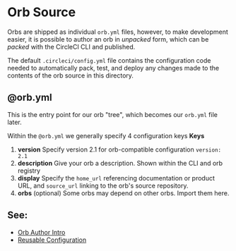 # Orb Source

Orbs are shipped as individual `orb.yml` files, however, to make development easier, it is possible to author an orb in _unpacked_ form, which can be _packed_ with the CircleCI CLI and published.

The default `.circleci/config.yml` file contains the configuration code needed to automatically pack, test, and deploy any changes made to the contents of the orb source in this directory.

## @orb.yml

This is the entry point for our orb "tree", which becomes our `orb.yml` file later.

Within the `@orb.yml` we generally specify 4 configuration keys
**Keys**

1. **version**
    Specify version 2.1 for orb-compatible configuration `version: 2.1`
2. **description**
    Give your orb a description. Shown within the CLI and orb registry
3. **display**
    Specify the `home_url` referencing documentation or product URL, and `source_url` linking to the orb's source repository.
4. **orbs**
    (optional) Some orbs may depend on other orbs. Import them here.
## See:
 - [Orb Author Intro](https://circleci.com/docs/2.0/orb-author-intro/#section=configuration)
 - [Reusable Configuration](https://circleci.com/docs/2.0/reusing-config)

